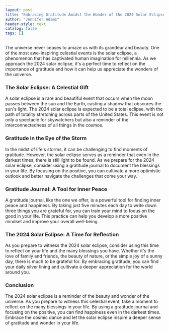 ```yaml
---
layout: post
title: "Embracing Gratitude Amidst the Wonder of the 2024 Solar Eclipse"
author: "Jennifer Adams"
header-style: text
catalog: false
tags: []
---
```


The universe never ceases to amaze us with its grandeur and beauty. One of the most awe-inspiring celestial events is the solar eclipse, a phenomenon that has captivated human imagination for millennia. As we approach the 2024 solar eclipse, it's a perfect time to reflect on the importance of gratitude and how it can help us appreciate the wonders of the universe.

### The Solar Eclipse: A Celestial Gift

A solar eclipse is a rare and beautiful event that occurs when the moon passes between the sun and the Earth, casting a shadow that obscures the sun's light. The 2024 solar eclipse is expected to be a total eclipse, with the path of totality stretching across parts of the United States. This event is not only a spectacle for skywatchers but also a reminder of the interconnectedness of all things in the cosmos.

### Gratitude in the Eye of the Storm

In the midst of life's storms, it can be challenging to find moments of gratitude. However, the solar eclipse serves as a reminder that even in the darkest times, there is still light to be found. As we prepare for the 2024 solar eclipse, consider using a gratitude journal to document the blessings in your life. By focusing on the positive, you can cultivate a more optimistic outlook and better navigate the challenges that come your way.

### Gratitude Journal: A Tool for Inner Peace

A gratitude journal, like the one we offer, is a powerful tool for finding inner peace and happiness. By taking just five minutes each day to write down three things you are grateful for, you can train your mind to focus on the good in your life. This practice can help you develop a more positive mindset and improve your overall well-being.

### The 2024 Solar Eclipse: A Time for Reflection

As you prepare to witness the 2024 solar eclipse, consider using this time to reflect on your life and the many blessings you have. Whether it's the love of family and friends, the beauty of nature, or the simple joy of a sunny day, there is much to be grateful for. By embracing gratitude, you can find your daily silver lining and cultivate a deeper appreciation for the world around you.

### Conclusion

The 2024 solar eclipse is a reminder of the beauty and wonder of the universe. As you prepare to witness this celestial event, take a moment to reflect on the many blessings in your life. By using a gratitude journal and focusing on the positive, you can find happiness even in the darkest times. Embrace the cosmic dance and let the solar eclipse inspire a deeper sense of gratitude and wonder in your life.
